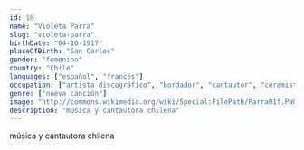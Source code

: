 ```yaml
---
id: 18
name: "Violeta Parra"
slug: "violeta-parra"
birthDate: "04-10-1917"
placeOfBirth: "San Carlos"
gender: "femenino"
country: "Chile"
languages: ["español", "francés"]
occupation: ["artista discográfico", "bordador", "cantautor", "ceramista", "escritor", "escultor", "pintor", "poeta"]
genre: ["nueva canción"]
image: "http://commons.wikimedia.org/wiki/Special:FilePath/Parra01f.PNG"
description: "música y cantautora chilena"
---
```


música y cantautora chilena

